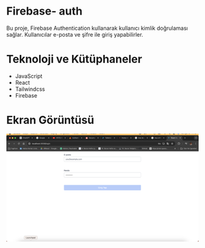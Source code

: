 # Firebase- auth
Bu proje, Firebase Authentication kullanarak kullanıcı kimlik doğrulaması sağlar. Kullanıcılar e-posta ve şifre ile giriş yapabilirler.

# Teknoloji ve Kütüphaneler

- JavaScript
- React
- Tailwindcss
- Firebase

# Ekran Görüntüsü

![](images/Ekran%20Resmi%202024-08-22%2014.12.59.png)